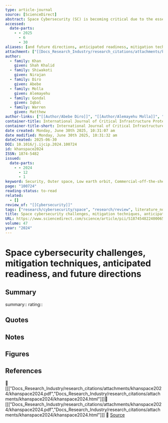 ```yaml
---
type: article-journal
source: [ScienceDirect]
abstract: Space Cybersecurity (SC) is becoming critical due to the essential role of space in global critical infrastructure – enabling communication, safe air travel, maritime trade, weather monitoring, environmental surveillance, financial services, and defence systems. Simultaneously, involving diverse stakeholders in space operations further amplifies this criticality. Similarly, previous research has identified isolated vulnerabilities in SC and proposed individual solutions to mitigate them. While such studies have provided useful insights, they do not offer a comprehensive analysis of space cyber-attack vectors and a critical evaluation of the effectiveness of mitigation strategies. This study addresses this problem by holistically examining the scope of potential space cyber-attack vectors, encompassing the ground, space, user, cloud, communication channels, and supply chain segments. Furthermore, the study evaluates the effectiveness of legacy security controls and frameworks and outlines SC-vector-aligned counterstrategies and mitigation techniques to tackle the unique SC threats. Based on the analysis, the study proposes future research directions to develop and test advanced technological solutions and regulatory and operational frameworks to establish international standards policies and foster stakeholder collaboration. The study contributes a multi-disciplinary foundation and roadmap that researchers, technology developers, and decision-makers can draw on in shaping a robust and sustainable SC framework.
accessed:
  date-parts:
    - - 2025
      - 6
      - 30
aliases: [and future directions, anticipated readiness, mitigation techniques, Space cybersecurity challenges]
attachment: ["[[Docs_Research_Industry/research_citations/attachments/khanspace2024/khanspace2024.html|HTML]]", "[[Docs_Research_Industry/research_citations/attachments/khanspace2024/khanspace2024.pdf|PDF]]"]
author:
  - family: Khan
    given: Shah Khalid
  - family: Shiwakoti
    given: Nirajan
  - family: Diro
    given: Abebe
  - family: Molla
    given: Alemayehu
  - family: Gondal
    given: Iqbal
  - family: Warren
    given: Matthew
author-links: ["[[Author/Abebe Diro]]", "[[Author/Alemayehu Molla]]", "[[Author/Iqbal Gondal]]", "[[Author/Matthew Warren]]", "[[Author/Nirajan Shiwakoti]]", "[[Author/Shah Khalid Khan]]"]
container-title: International Journal of Critical Infrastructure Protection
container-title-short: International Journal of Critical Infrastructure Protection
date created: Monday, June 30th 2025, 10:31:07 am
date modified: Monday, June 30th 2025, 10:31:32 am
dateCreated: 2025-06-30
DOI: 10.1016/j.ijcip.2024.100724
id: khanspace2024
ISSN: 1874-5482
issued:
  date-parts:
    - - 2024
      - 12
      - 1
keyword: Security, Outer space, Low earth orbit, Commercial-off-the-shelf
page: "100724"
reading-status: to-read
related:
  - []
review_of: "[[Cybersecurity]]"
tags: ["research/cybersecurity/space", "research/review", literature_note]
title: Space cybersecurity challenges, mitigation techniques, anticipated readiness, and future directions
URL: https://www.sciencedirect.com/science/article/pii/S1874548224000659
volume: 47
year: "2024"
---
```


# Space cybersecurity challenges, mitigation techniques, anticipated readiness, and future directions

## Summary
summary::
rating::

## Quotes

## Notes

## Figures

## References
📄 [[["Docs_Research_Industry/research_citations/attachments/khanspace2024/khanspace2024.pdf","Docs_Research_Industry/research_citations/attachments/khanspace2024/khanspace2024.html"]]]📄 [[["Docs_Research_Industry/research_citations/attachments/khanspace2024/khanspace2024.pdf","Docs_Research_Industry/research_citations/attachments/khanspace2024/khanspace2024.html"]]]
🔗 [Source](https://www.sciencedirect.com/science/article/pii/S1874548224000659)

